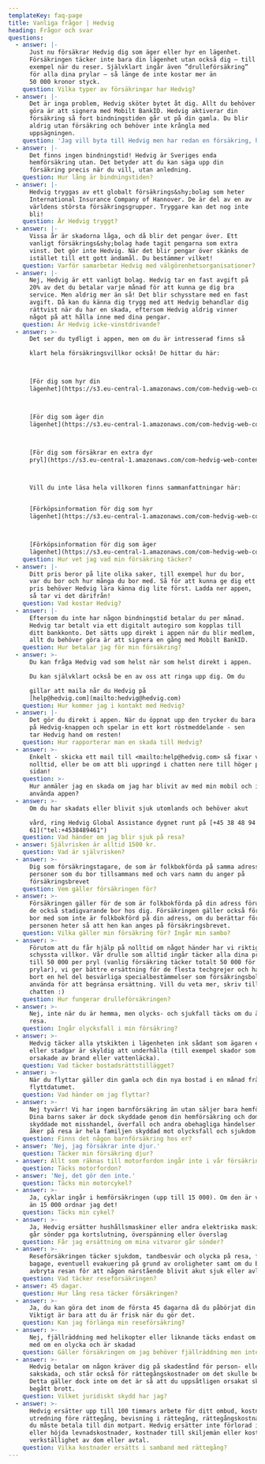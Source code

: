 ```yaml
---
templateKey: faq-page
title: Vanliga frågor | Hedvig
heading: Frågor och svar
questions:
  - answer: |-
      Just nu försäkrar Hedvig dig som äger eller hyr en lägenhet.
      Försäkringen täcker inte bara din lägenhet utan också dig – till
      exempel när du reser. Självklart ingår även ”drulleförsäkring”
      för alla dina prylar – så länge de inte kostar mer än
      50 000 kronor styck.
    question: Vilka typer av försäkringar har Hedvig?
  - answer: |-
      Det är inga problem, Hedvig sköter bytet åt dig. Allt du behöver
      göra är att signera med Mobilt BankID. Hedvig aktiverar din
      försäkring så fort bindningstiden går ut på din gamla. Du blir
      aldrig utan försäkring och behöver inte krångla med
      uppsägningen.
    question: 'Jag vill byta till Hedvig men har redan en försäkring, hur gör jag?'
  - answer: |-
      Det finns ingen bindningstid! Hedvig är Sveriges enda
      hemförsäkring utan. Det betyder att du kan säga upp din
      försäkring precis när du vill, utan anledning.
    question: Hur lång är bindningstiden?
  - answer: |-
      Hedvig tryggas av ett globalt försäkrings&shy;bolag som heter
      International Insurance Company of Hannover. De är del av en av
      världens största försäkringsgrupper. Tryggare kan det nog inte
      bli!
    question: Är Hedvig tryggt?
  - answer: |-
      Vissa år är skadorna låga, och då blir det pengar över. Ett
      vanligt försäkrings&shy;bolag hade tagit pengarna som extra
      vinst. Det gör inte Hedvig. När det blir pengar över skänks de
      istället till ett gott ändamål. Du bestämmer vilket!
    question: Varför samarbetar Hedvig med välgörenhetsorganisationer?
  - answer: |-
      Nej, Hedvig är ett vanligt bolag. Hedvig tar en fast avgift på
      20% av det du betalar varje månad för att kunna ge dig bra
      service. Men aldrig mer än så! Det blir schysstare med en fast
      avgift. Då kan du känna dig trygg med att Hedvig behandlar dig
      rättvist när du har en skada, eftersom Hedvig aldrig vinner
      något på att hålla inne med dina pengar.
    question: Är Hedvig icke-vinstdrivande?
  - answer: >-
      Det ser du tydligt i appen, men om du är intresserad finns så

      klart hela försäkringsvillkor också! De hittar du här:



      [För dig som hyr din
      lägenhet](https://s3.eu-central-1.amazonaws.com/com-hedvig-web-content/F%C3%B6rs%C3%A4kringsvillkor+-+Hyresr%C3%A4tt+(Februari+2018).pdf)



      [För dig som äger din
      lägenhet](https://s3.eu-central-1.amazonaws.com/com-hedvig-web-content/F%C3%B6rs%C3%A4kringsvillkor+-+Bostadsr%C3%A4tt+(Februari+2018).pdf)



      [För dig som försäkrar en extra dyr
      pryl](https://s3.eu-central-1.amazonaws.com/com-hedvig-web-content/Hedvigs+fo%CC%88rsa%CC%88kringsvillkor+fo%CC%88r+extra+dyr+pryl.pdf)



      Vill du inte läsa hela villkoren finns sammanfattningar här:


      [Förköpsinformation för dig som hyr
      lägenhet](https://s3.eu-central-1.amazonaws.com/com-hedvig-web-content/F%C3%B6rk%C3%B6psinformation+-+Hyresr%C3%A4tt+(Februari+2018).pdf)



      [Förköpsinformation för dig som äger
      lägenhet](https://s3.eu-central-1.amazonaws.com/com-hedvig-web-content/F%C3%B6rk%C3%B6psinformation+-+Bostadsr%C3%A4tt+(Februari+2018).pdf)
    question: Hur vet jag vad min försäkring täcker?
  - answer: |-
      Ditt pris beror på lite olika saker, till exempel hur du bor,
      var du bor och hur många du bor med. Så för att kunna ge dig ett
      pris behöver Hedvig lära känna dig lite först. Ladda ner appen,
      så tar vi det därifrån!
    question: Vad kostar Hedvig?
  - answer: |-
      Eftersom du inte har någon bindningstid betalar du per månad.
      Hedvig tar betalt via ett digitalt autogiro som kopplas till
      ditt bankkonto. Det sätts upp direkt i appen när du blir medlem,
      allt du behöver göra är att signera en gång med Mobilt BankID.
    question: Hur betalar jag för min försäkring?
  - answer: >-
      Du kan fråga Hedvig vad som helst när som helst direkt i appen.

      Du kan självklart också be en av oss att ringa upp dig. Om du

      gillar att maila når du Hedvig på
      [help@hedvig.com](mailto:hedvig@hedvig.com)
    question: Hur kommer jag i kontakt med Hedvig?
  - answer: |-
      Det gör du direkt i appen. När du öppnat upp den trycker du bara
      på Hedvig-knappen och spelar in ett kort röstmeddelande - sen
      tar Hedvig hand om resten!
    question: Hur rapporterar man en skada till Hedvig?
  - answer: >-
      Enkelt - skicka ett mail till <mailto:help@hedvig.com> så fixar vi det på
      nolltid, eller be om att bli uppringd i chatten nere till höger på denna
      sidan!
    question: >-
      Hur anmäler jag en skada om jag har blivit av med min mobil och inte kan
      använda appen?
  - answer: >-
      Om du har skadats eller blivit sjuk utomlands och behöver akut

      vård, ring Hedvig Global Assistance dygnet runt på [+45 38 48 94
      61]("tel:+4538489461")
    question: Vad händer om jag blir sjuk på resa?
  - answer: Självrisken är alltid 1500 kr.
    question: Vad är självrisken?
  - answer: >-
      Dig som försäkringstagare, de som är folkbokförda på samma adress eller
      personer som du bor tillsammans med och vars namn du anger på
      försäkringsbrevet
    question: Vem gäller försäkringen för?
  - answer: >-
      Försäkringen gäller för de som är folkbokförda på din adress förutsatt att
      de också stadigvarande bor hos dig. Försäkringen gäller också för den du
      bor med som inte är folkbokförd på din adress, om du berättar för oss var
      personen heter så att hen kan anges på försäkringsbrevet.
    question: Vilka gäller min försäkring för? Ingår min sambo?
  - answer: >-
      Förutom att du får hjälp på nolltid om något händer har vi riktigt
      schyssta villkor. Vår drulle som alltid ingår täcker alla dina prylar upp
      till 50 000 per pryl (vanlig försäkring täcker totalt 50 000 för alla
      prylar), vi ger bättre ersättning för de flesta techgrejer och har tagit
      bort en hel del besvärliga specialbestämmelser som försäkringsbolag brukar
      använda för att begränsa ersättning. Vill du veta mer, skriv till oss i
      chatten :)
    question: Hur fungerar drulleförsäkringen?
  - answer: >-
      Nej, inte när du är hemma, men olycks- och sjukfall täcks om du är på
      resa.
    question: Ingår olycksfall i min försäkring?
  - answer: >-
      Hedvig täcker alla ytskikten i lägenheten ink sådant som ägaren enligt lag
      eller stadgar är skyldig att underhålla (till exempel skador som är
      orsakade av brand eller vattenläcka).
    question: Vad täcker bostadsrättstillägget?
  - answer: >-
      När du flyttar gäller din gamla och din nya bostad i en månad från
      flyttdatumet.
    question: Vad händer om jag flyttar?
  - answer: >-
      Nej tyvärr! Vi har ingen barnförsäkring än utan säljer bara hemförsäkring.
      Dina barns saker är dock skyddade genom din hemförsäkring och dom är även
      skyddade mot misshandel, överfall och andra obehagliga händelser. Om ni
      åker på resa är hela familjen skyddad mot olycksfall och sjukdom.
    question: Finns det någon barnförsäkring hos er?
  - answer: 'Nej, jag försäkrar inte djur.'
    question: Täcker min försäkring djur?
  - answer: Allt som räknas till motorfordon ingår inte i vår försäkring.
    question: Täcks motorfordon?
  - answer: 'Nej, det gör den inte.'
    question: Täcks min motorcykel?
  - answer: >-
      Ja, cyklar ingår i hemförsäkringen (upp till 15 000). Om den är värd mer
      än 15 000 ordnar jag det!
    question: Täcks min cykel?
  - answer: >-
      Ja, Hedvig ersätter hushållsmaskiner eller andra elektriska maskiner som
      går sönder pga kortslutning, överspänning eller överslag
    question: Får jag ersättning om mina vitvaror går sönder?
  - answer: >-
      Reseförsäkringen täcker sjukdom, tandbesvär och olycka på resa, försenat
      bagage, eventuell evakuering på grund av oroligheter samt om du behöver
      avbryta resan för att någon närstående blivit akut sjuk eller avlidit.
    question: Vad täcker reseförsäkringen?
  - answer: 45 dagar.
    question: Hur lång resa täcker försäkringen?
  - answer: >-
      Ja, du kan göra det inom de första 45 dagarna då du påbörjat din resa.
      Viktigt är bara att du är frisk när du gör det.
    question: Kan jag förlänga min reseförsäkring?
  - answer: >-
      Nej, fjällräddning med helikopter eller liknande täcks endast om du varit
      med om en olycka och är skadad
    question: Gäller försäkringen om jag behöver fjällräddning men inte är skadad?
  - answer: >-
      Hedvig betalar om någon kräver dig på skadestånd för person- eller
      sakskada, och står också för rättegångskostnader om det skulle behövas.
      Detta gäller dock inte om det är så att du uppsåtligen orsakat skada eller
      begått brott.
    question: Vilket juridiskt skydd har jag?
  - answer: >-
      Hedvig ersätter upp till 100 timmars arbete för ditt ombud, kostnader för
      utredning före rättegång, bevisning i rättegång, rättegångskostnader som
      du måste betala till din motpart. Hedvig ersätter inte förlorad inkomst
      eller höjda levnadskostnader, kostnader till skiljemän eller kostnader för
      verkställighet av dom eller avtal.
    question: Vilka kostnader ersätts i samband med rättegång?
---
```


